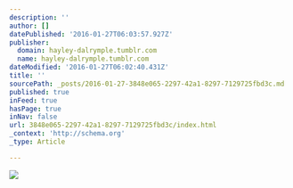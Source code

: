 ```yaml
---
description: ''
author: []
datePublished: '2016-01-27T06:03:57.927Z'
publisher:
  domain: hayley-dalrymple.tumblr.com
  name: hayley-dalrymple.tumblr.com
dateModified: '2016-01-27T06:02:40.431Z'
title: ''
sourcePath: _posts/2016-01-27-3848e065-2297-42a1-8297-7129725fbd3c.md
published: true
inFeed: true
hasPage: true
inNav: false
url: 3848e065-2297-42a1-8297-7129725fbd3c/index.html
_context: 'http://schema.org'
_type: Article

---
```

![](http://41.media.tumblr.com/9ad0f84c7b2d97e86b3fabab011841a9/tumblr_ny8ip68wSV1sdy2mco1_400.jpg)